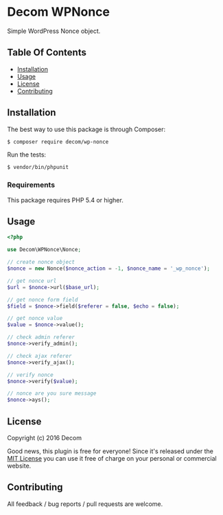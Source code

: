 # Decom WPNonce

Simple WordPress Nonce object.

## Table Of Contents

* [Installation](#installation)
* [Usage](#usage)
* [License](#license)
* [Contributing](#contributing)

## Installation

The best way to use this package is through Composer:

```BASH
$ composer require decom/wp-nonce
```

Run the tests:

```sh
$ vendor/bin/phpunit
```

### Requirements

This package requires PHP 5.4 or higher.

## Usage

```php
<?php

use Decom\WPNonce\Nonce;

// create nonce object
$nonce = new Nonce($nonce_action = -1, $nonce_name = '_wp_nonce');

// get nonce url
$url = $nonce->url($base_url);

// get nonce form field
$field = $nonce->field($referer = false, $echo = false);

// get nonce value
$value = $nonce->value();

// check admin referer
$nonce->verify_admin();

// check ajax referer
$nonce->verify_ajax();

// verify nonce
$nonce->verify($value);

// nonce are you sure message
$nonce->ays();
```

## License

Copyright (c) 2016 Decom

Good news, this plugin is free for everyone! Since it's released under the [MIT License](LICENSE) you can use it free of charge on your personal or commercial website.

## Contributing

All feedback / bug reports / pull requests are welcome.
